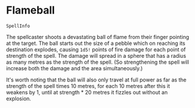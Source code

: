 # Flameball

`SpellInfo`

The spellcaster shoots a devastating ball of flame from their finger pointing at the target. The ball starts out the size of a pebble which on reaching its destination explodes, causing `1d5!` points of fire damage for each point of strength of the spell. The damage will spread in a sphere that has a radius as many metres as the strength of the spell. (So strengthening the spell will increase both the damage and the area simultaneously.)

It's worth noting that the ball will also only travel at full power as far as the strength of the spell times 10 metres, for each 10 metres after this it weakens by 1, until at strength * 20 metres it fizzles out without an explosion.
